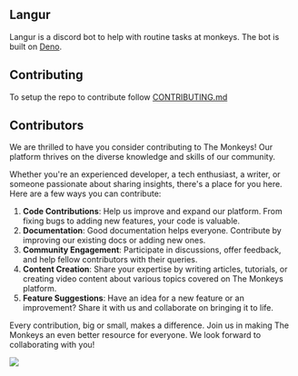 ## Langur
Langur is a discord bot to help with routine tasks at monkeys. The bot is built on [Deno](https://deno.com).

## Contributing
To setup the repo to contribute follow [CONTRIBUTING.md](/CONTRIBUTING.md)

## Contributors

We are thrilled to have you consider contributing to The Monkeys! Our platform thrives on the diverse knowledge and skills of our community.
 
Whether you're an experienced developer, a tech enthusiast, a writer, or someone passionate about sharing insights, there's a place for you here. Here are a few ways you can contribute:

1. **Code Contributions**: Help us improve and expand our platform. From fixing bugs to adding new features, your code is valuable.
2. **Documentation**: Good documentation helps everyone. Contribute by improving our existing docs or adding new ones.
3. **Community Engagement**: Participate in discussions, offer feedback, and help fellow contributors with their queries.
4. **Content Creation**: Share your expertise by writing articles, tutorials, or creating video content about various topics covered on The Monkeys platform.
5. **Feature Suggestions**: Have an idea for a new feature or an improvement? Share it with us and collaborate on bringing it to life.

Every contribution, big or small, makes a difference. Join us in making The Monkeys an even better resource for everyone. We look forward to collaborating with you!

<a href="https://github.com/the-monkeys/orangutan/graphs/contributors"> <img src="https://contrib.rocks/image?repo=the-monkeys/orangutan" /></a>
